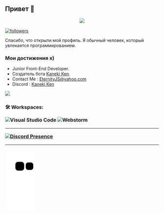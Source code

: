 ## Привет 👋

<p align="center"> <img src="https://readme-typing-svg.herokuapp.com/?lines=Hello+there,+I'm+EternityJS!&center=true&width=380&height=45"> </p>
<a href="https://github.com/EternityJS"> <img alt="followers" title="Follow Me" src="https://img.shields.io/github/followers/EternityJS?color=236ad3&labelColor=1155ba&style=for-the-badge&logo=github&label=Follow%20me" /></a>
</p>
Спасибо, что открыли мой профиль. Я обычный человек, который увлекается программированием.


### Мои достижения x)
- Junior Front-End Developer.
- Создатель бота [Kaneki Ken](https://discord.com/oauth2/authorize?client_id=940635245932339211&permissions=49630272&scope=bot%20applications.commands).
- Contact Me : EternityJS@yahoo.com<br>
- Discord : [Kaneki Ken](https://discord.gg/XdtTNszBsm)<br>

<a href="https://discord.gg/XdtTNszBsm">
  <img src="http://invidget.switchblade.xyz/XdtTNszBsm" />
</a>

<h3 align="left">

🛠 Workspaces:
</p>
    <img alt="Visual Studio Code" src="https://img.shields.io/badge/Visual%20Studio%20Code-007ACC?&style=for-the-badge&logo=Visual-Studio-Code&logoColor=white" />
    <img alt="Webstorm" src="https://img.shields.io/badge/Webstorm%20-4B32C3?&style=for-the-badge&logo=Webstorm&logoColor=white" />

--- 

[![Discord Presence](https://lanyard.cnrad.dev/api/936977459289677905)](https://discord.com/users/936977459289677905)

--- 

<h3 align="left">
<a href="https://nightmare-dev.ml/" target="_blank"><img src="https://github.com/rafaballerini/rafaballerini/blob/output/github-contribution-grid-snake.svg" alt="sneke"></a>
